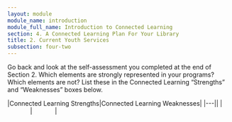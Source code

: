 ```yaml
---
layout: module
module_name: introduction
module_full_name: Introduction to Connected Learning
section: 4. A Connected Learning Plan For Your Library
title: 2. Current Youth Services
subsection: four-two
---
```


Go back and look at the self-assessment you completed at the end of Section 2. Which elements are strongly represented in your programs? Which elements are not? List these in the Connected Learning “Strengths” and “Weaknesses” boxes below. 


|Connected Learning Strengths|Connected Learning Weaknesses|
|---||
|&nbsp;&nbsp;&nbsp;&nbsp;&nbsp;&nbsp;&nbsp;&nbsp;&nbsp;&nbsp;&nbsp;&nbsp;&nbsp;|&nbsp;&nbsp;&nbsp;&nbsp;&nbsp;&nbsp;&nbsp;&nbsp;&nbsp;&nbsp;&nbsp;&nbsp;&nbsp;|


